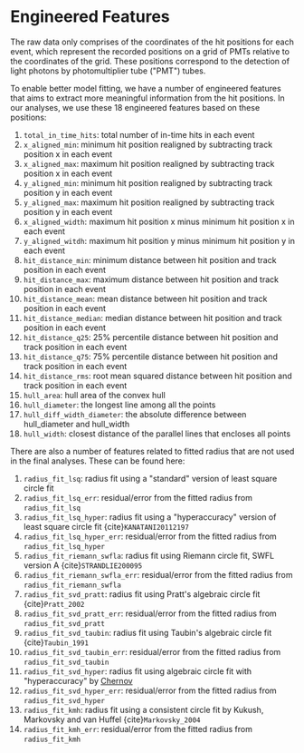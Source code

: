 # Engineered Features

The raw data only comprises of the coordinates of the hit positions for each event, which represent the recorded positions on a grid of PMTs relative to the coordinates of the grid. These positions correspond to the detection of light photons by photomultiplier tube ("PMT") tubes.

To enable better model fitting, we have a number of engineered features that aims to extract more meaningful information from the hit positions. In our analyses,  we use these 18 engineered features based on these positions:

1. `total_in_time_hits`: total number of in-time hits in each event
2. `x_aligned_min`: minimum hit position realigned by subtracting track position x in each event
3. `x_aligned_max`: maximum hit position realigned by subtracting track position x in each event
4. `y_aligned_min`: minimum hit position realigned by subtracting track position y in each event
5. `y_aligned_max`: maximum hit position realigned by subtracting track position y in each event
6. `x_aligned_width`: maximum hit position x minus minimum hit position x in each event
7. `y_aligned_witdh`: maximum hit position y minus minimum hit position y in each event
8. `hit_distance_min`: minimum distance between hit position and track position in each event
9. `hit_distance_max`: maximum distance between hit position and track position in each event
10. `hit_distance_mean`: mean distance between hit position and track position in each event
11. `hit_distance_median`: median distance between hit position and track position in each event
12. `hit_distance_q25`: 25% percentile distance between hit position and track position in each event
13. `hit_distance_q75`: 75% percentile distance between hit position and track position in each event
14. `hit_distance_rms`: root mean squared distance between hit position and track position in each event
15. `hull_area`: hull area of the convex hull
16. `hull_diameter`: the longest line among all the points
17. `hull_diff_width_diameter`: the absolute difference between hull_diameter and hull_width
18. `hull_width`: closest distance of the parallel lines that encloses all points

There are also a number of features related to fitted radius that are not used in the final analyses. These can be found here:

1. `radius_fit_lsq`: radius fit using a "standard" version of least square circle fit
2. `radius_fit_lsq_err`: residual/error from the fitted radius from `radius_fit_lsq`
3. `radius_fit_lsq_hyper`: radius fit using a "hyperaccuracy" version of least square circle fit {cite}`KANATANI20112197`
4. `radius_fit_lsq_hyper_err`: residual/error from the fitted radius from `radius_fit_lsq_hyper`
5. `radius_fit_riemann_swfla`: radius fit using Riemann circle fit, SWFL version A {cite}`STRANDLIE200095`
6. `radius_fit_riemann_swfla_err`: residual/error from the fitted radius from `radius_fit_riemann_swfla`
7. `radius_fit_svd_pratt`: radius fit using Pratt's algebraic circle fit {cite}`Pratt_2002`
8. `radius_fit_svd_pratt_err`: residual/error from the fitted radius from `radius_fit_svd_pratt`
9. `radius_fit_svd_taubin`: radius fit using Taubin's algebraic circle fit {cite}`Taubin_1991`
10. `radius_fit_svd_taubin_err`: residual/error from the fitted radius from `radius_fit_svd_taubin`
11. `radius_fit_svd_hyper`: radius fit using algebraic circle fit with "hyperaccuracy" by [Chernov](https://people.cas.uab.edu/~mosya/cl/HyperSVD.m)
12. `radius_fit_svd_hyper_err`: residual/error from the fitted radius from `radius_fit_svd_hyper`
13. `radius_fit_kmh`: radius fit using a consistent circle fit by Kukush, Markovsky and van Huffel {cite}`Markovsky_2004`
14. `radius_fit_kmh_err`: residual/error from the fitted radius from `radius_fit_kmh`
